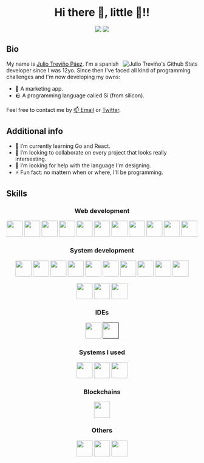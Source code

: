 <h1 align="center">Hi there 👋, little 🐣!!</h1>
<p align="center">
  <a href="https://github.com/juliotpaez" target="_blank"><img src="https://img.shields.io/github/followers/juliotpaez?label=Follow&logo=github&style=for-the-badge" /></a>
  <a href="https://twitter.com/intent/follow?original_referer=https%3A%2F%2Fgithub.com%2FcodeSTACKr&screen_name=juliotpaez" target="_blank"><img src="https://img.shields.io/twitter/follow/juliotpaez?color=1DA1F2&logo=twitter&style=for-the-badge" /></a>
</p>

<h2>Bio</h2>
<img align="right" alt="Julio Treviño's Github Stats" src="https://github-readme-stats.vercel.app/api?username=juliotpaez&count_private=true&show_icons=true&hide_border=true&theme=tokyonight" />
  
My name is [Julio Treviño Páez](https://github.com/juliotpaez). I'm a spanish developer since I was 12yo. Since then I've faced all kind of programming challenges and I'm now developing my owns:

- 🚀 A marketing app.
- 🪨 A programming language called Si (from silicon).

Feel free to contact me by [📫 Email](julio.tpaez@gmail.com) or [Twitter](https://twitter.com/juliotpaez).

## Additional info

- 🌱 I’m currently learning Go and React.
- 👯 I’m looking to collaborate on every project that looks really intersesting.
- 🤔 I’m looking for help with the language I'm designing.
- ⚡ Fun fact: no mattern when or where, I'll be programming.

<h2>Skills</h2>

<h3 align="center">Web development</h3>
<p align="center">
  <a href="https://developer.mozilla.org/docs/Web/CSS" target="_blank"><img height="42px" src="https://img.icons8.com/color/2x/css3.png" /></a>
  <a href="https://developer.mozilla.org/es/docs/Web/HTML" target="_blank"><img height="42px" src="https://img.icons8.com/color/2x/html-5.png" /></a>
  <a href="https://developer.mozilla.org/docs/Web/JavaScript" target="_blank"><img height="42px" src="https://img.icons8.com/color/2x/javascript.png" /></a>
  <a href="https://www.typescriptlang.org/" target="_blank"><img height="42px" src="https://img.icons8.com/color/2x/typescript.png" /></a>
  <a href="https://nodejs.org/" target="_blank"><img height="42px" src="https://img.icons8.com/color/2x/nodejs.png" /></a>
  <a href="https://www.npmjs.com/" target="_blank"><img height="42px" src="https://img.icons8.com/color/2x/npm.png" /></a>
  <a href="https://vuejs.org/" target="_blank"><img height="42px" src="https://img.icons8.com/color/2x/vue-js.png" /></a>
  <a href="https://nuxtjs.org/" target="_blank"><img height="42px" src="https://d33wubrfki0l68.cloudfront.net/508ceaf143c9e6ff20f239f6b9d6a4ea44be0b2a/86b1f/logos/nuxt-emoji.png" /></a>
  <a href="https://angular.io/" target="_blank"><img height="42px" src="https://img.icons8.com/color/2x/angularjs.png" /></a>
  <a href="https://www.mongodb.com/" target="_blank"><img height="42px" src="https://img.icons8.com/color/2x/mongodb.png" /></a>
  <a href="https://www.mysql.com/" target="_blank"><img height="42px" src="https://www.mysql.com/common/logos/logo-mysql-170x115.png" /></a>
</p>

<h3 align="center">System development</h3>
<p align="center">
  <a href="https://www.iso.org/standard/74528.html" target="_blank"><img height="42px" src="https://img.icons8.com/color/2x/c-programming.png" /></a>
  <a href="https://isocpp.org/" target="_blank"><img height="42px" src="https://img.icons8.com/color/2x/c-plus-plus-logo.png" /></a>
  <a href="https://docs.microsoft.com/dotnet/csharp/" target="_blank"><img height="42px" src="https://img.icons8.com/color/2x/c-sharp-logo.png" /></a>
  <a href="https://www.java.com/" target="_blank"><img height="42px" src="https://img.icons8.com/color/2x/java-coffee-cup-logo.png" /></a>
  <a href="https://kotlinlang.org/" target="_blank"><img height="42px" src="https://img.icons8.com/color/2x/kotlin.png" /></a>
  <a href="https://www.python.org/" target="_blank"><img height="42px" src="https://img.icons8.com/color/2x/python.png" /></a>
  <a href="https://www.rust-lang.org/" target="_blank"><img height="42px" src="https://www.rust-lang.org/logos/rust-logo-blk.svg" /></a>
  <a href="https://crates.io/" target="_blank"><img height="42px" src="https://www.rust-lang.org/logos/cargo.png" /></a>
  <a href="https://www.docker.com/" target="_blank"><img height="42px" src="https://img.icons8.com/color/2x/docker.png" /></a>
  <a href="https://aws.amazon.com/" target="_blank"><img height="42px" src="https://img.icons8.com/color/2x/amazon-web-services.png" /></a>
</p>
<p align="center">
  <a href="https://www.kurento.org/" target="_blank"><img height="42px" src="https://www.kurento.org/sites/default/files/kurento.png" /></a>
  <a href="https://webrtc.org/" target="_blank"><img height="42px" src="https://pics.freeicons.io/uploads/icons/png/892028431552037069-512.png" /></a>
  <a href="https://docs.openvidu.io/" target="_blank"><img height="42px" src="https://docs.openvidu.io/en/2.16.0/img/logos/openvidu_vert_grey_bg_transp_cropped.png" /></a>
</p>

<h3 align="center">IDEs</h3>
<p align="center">
  <a href="https://www.jetbrains.com/idea/" target="_blank"><img height="42px" src="https://img.icons8.com/color/2x/intellij-idea.png" /></a>
  <a href="https://code.visualstudio.com/" target="_blank"><a href="" target="_blank"><img height="42px" src="https://img.icons8.com/color/2x/visual-studio-code-2019.png" /></a>
</p>

<h3 align="center">Systems I used</h3>
<p align="center">
  <a href="https://www.apple.com/" target="_blank"><img height="42px" src="https://img.icons8.com/color/2x/mac-logo.png" /></a>
  <a href="https://www.linux.org/" target="_blank"><img height="42px" src="https://img.icons8.com/color/2x/linux.png" /></a>
  <a href="https://www.microsoft.com/" target="_blank"><img height="42px" src="https://img.icons8.com/color/2x/windows-10.png" /></a>
</p>

<h3 align="center">Blockchains</h3>
<p align="center">
  <a href="https://solana.com" target="_blank"><img height="42px" src="https://solana.com/_next/static/media/dark-horizontal.c3a5eb36.svg" /></a>
</p>

<h3 align="center">Others</h3>
<p align="center">
  <a href="https://unity.com/" target="_blank"><img height="42px" src="https://logos-world.net/wp-content/uploads/2021/11/Unity-Emblem.png" /></a>
  <a href="https://git-scm.com/" target="_blank"><img height="42px" src="https://img.icons8.com/color/2x/git.png" /></a>
  <a href="https://github.com/lexemlang" target="_blank"><img height="42px" src="https://avatars.githubusercontent.com/u/45815130?s=200&v=4" /></a>
</p>
